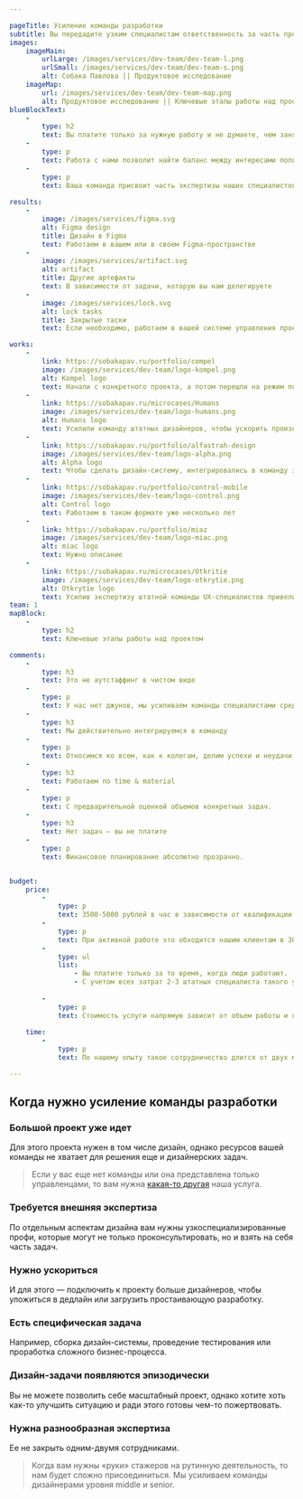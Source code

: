 ```yaml
---

pageTitle: Усиление команды разработки
subtitle: Вы передадите узким специалистам ответственность за часть производственного процесса или определенный класс дизайн-задач. Мы впишемся в команду.
images:
    imageMain:
        urlLarge: /images/services/dev-team/dev-team-l.png 
        urlSmall: /images/services/dev-team/dev-team-s.png
        alt: Собака Павлова || Продуктовое исследование
    imageMap:
        url: /images/services/dev-team/dev-team-map.png
        alt: Продуктовое исследование || Ключевые этапы работы над проектом
blueBlockText:
    -
        type: h2
        text: Вы платите только за нужную работу и не думаете, чем занять специалистов, когда у них нет задач
    -
        type: p
        text: Работа с нами позволит найти баланс между интересами пользователей и бизнеса.
    -
        type: p
        text: Ваша команда присвоит часть экспертизы наших специалистов.
    
results:
    -
        image: /images/services/figma.svg
        alt: Figma design
        title: Дизайн в Figma
        text: Работаем в вашем или в своем Figma-пространстве
    -
        image: /images/services/artifact.svg
        alt: artifact
        title: Другие артефакты
        text: В зависимости от задачи, которую вы нам делегируете
    -
        image: /images/services/lock.svg
        alt: lock tasks
        title: Закрытые таски
        text: Если необходимо, работаем в вашей системе управления проектом

works:
    -
        link: https://sobakapav.ru/portfolio/compel
        image: /images/services/dev-team/logo-kompel.png
        alt: Kompel logo
        text: Начали с конкретного проекта, а потом перешли на режим постоянного присутствия в команде.
    -
        link: https://sobakapav.ru/microcases/Humans
        image: /images/services/dev-team/logo-humans.png
        alt: Humans logo
        text: Усилили команду штатных дизайнеров, чтобы ускорить производство дизайна.   
    -
        link: https://sobakapav.ru/portfolio/alfastrah-design
        image: /images/services/dev-team/logo-alpha.png
        alt: Alpha logo
        text: Чтобы сделать дизайн-систему, интегрировались в команду заказчика.
    -
        link: https://sobakapav.ru/portfolio/control-mobile
        image: /images/services/dev-team/logo-control.png
        alt: Control logo
        text: Работаем в таком формате уже несколько лет    
    -
        link: https://sobakapav.ru/portfolio/miaz
        image: /images/services/dev-team/logo-miac.png
        alt: miac logo
        text: Нужно описание  
    -
        link: https://sobakapav.ru/microcases/Otkritie
        image: /images/services/dev-team/logo-otkrytie.png
        alt: Otkrytie logo
        text: Усилив экспертизу штатной команды UX-специалистов привели банк-клиент в соответствие отраслевым стандартом.
team: 1        
mapBlock:
    -
        type: h2
        text: Ключевые этапы работы над проектом

comments:
    -
        type: h3
        text: Это не аутстаффинг в чистом виде
    -
        type: p
        text: У нас нет джунов, мы усиливаем команды специалистами среднего и высокого уровня.
    -
        type: h3
        text: Мы действительно интегрируемся в команду
    -
        type: p
        text: Относимся ко всем, как к колегам, делим успехи и неудачи. Если вам нужен более формализованное взаимодействие с подрядчиками, то этот формат не подойдет, но мы можем предложить продуктовый дизайн.
    -
        type: h3
        text: Работаем по time & material 
    -
        type: p
        text: С предварительной оценкой объемов конкретных задач.
    -
        type: h3
        text: Нет задач — вы не платите
    -
        type: p
        text: Финансовое планирование абсолютно прозрачно.


budget:
    price:
        -
            type: p
            text: 3500-5000 рублей в час в зависимости от квалификации специалиста.
        -
            type: p
            text: При активной работе это обходится нашим клиентам в 300-400 тысяч рублей в месяц за команду из 2-3 человек.
        -
            type: ul
            list: 
                - Вы платите только за то время, когда люди работают.
                - С учетом всех затрат 2-3 штатных специалиста такого уровня обходятся заметно дороже.
                
        -
            type: p
            text: Стоимость услуги напрямую зависит от объем работы и количества необходимых специалистов.
       
    time:
        -
            type: p
            text: По нашему опыту такое сотрудничество длится от двух месяцев до 5-6 лет.

---
```


## Когда нужно усиление команды разработки

### Большой проект уже идет

Для этого проекта нужен в том числе дизайн, однако ресурсов вашей команды не хватает для решения еще и дизайнерских задач.

> Если у вас еще нет команды или она представлена только управленцами, то вам нужна [какая-то другая](/services) наша услуга.

### Требуется внешняя экспертиза

По отдельным аспектам дизайна вам нужны узкоспециализированные профи, которые могут не только проконсультировать, но и взять на себя часть задач. 

### Нужно ускориться

И для этого — подключить к проекту больше дизайнеров, чтобы уложиться в дедлайн или загрузить простаивающую разработку.

### Есть специфическая задача

Например, сборка дизайн-системы, проведение тестирования или проработка сложного бизнес-процесса.

### Дизайн-задачи появляются эпизодически

Вы не можете позволить себе масштабный проект, однако хотите хоть как-то улучшить ситуацию и ради этого готовы чем-то пожертвовать.

### Нужна разнообразная экспертиза

Ее не закрыть одним-двумя сотрудниками.

> Когда вам нужны «руки» стажеров на рутинную деятельность, то нам будет сложно присоединиться. Мы усиливаем команды дизайнерами уровня middle и senior.
